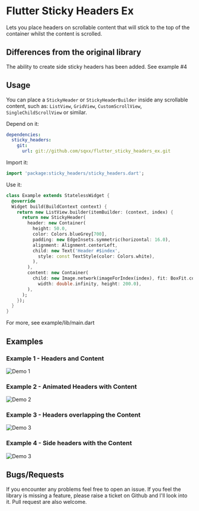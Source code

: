 # Flutter Sticky Headers Ex

Lets you place headers on scrollable content that will stick to the top of the container
whilst the content is scrolled.

## Differences from the original library
The ability to create side sticky headers has been added. See example #4

## Usage
You can place a `StickyHeader` or `StickyHeaderBuilder`
inside any scrollable content, such as:  `ListView`, `GridView`, `CustomScrollView`,
`SingleChildScrollView` or similar.

Depend on it:
```yaml
dependencies:
  sticky_headers:
    git:
      url: git://github.com/sqxx/flutter_sticky_headers_ex.git
```

Import it:
```dart
import 'package:sticky_headers/sticky_headers.dart';
```

Use it:
```dart
class Example extends StatelessWidget {
  @override
  Widget build(BuildContext context) {
    return new ListView.builder(itemBuilder: (context, index) {
      return new StickyHeader(
        header: new Container(
          height: 50.0,
          color: Colors.blueGrey[700],
          padding: new EdgeInsets.symmetric(horizontal: 16.0),
          alignment: Alignment.centerLeft,
          child: new Text('Header #$index',
            style: const TextStyle(color: Colors.white),
          ),
        ),
        content: new Container(
          child: new Image.network(imageForIndex(index), fit: BoxFit.cover,
            width: double.infinity, height: 200.0),
        ),
      );
    });
  }
}
```

For more, see example/lib/main.dart

## Examples

### Example 1 - Headers and Content
![Demo 1](https://github.com/sqxx/flutter_sticky_headers_ex/img/1.gif)

### Example 2 - Animated Headers with Content
![Demo 2](https://github.com/sqxx/flutter_sticky_headers_ex/img/2.gif)

### Example 3 - Headers overlapping the Content
![Demo 3](https://github.com/sqxx/flutter_sticky_headers_ex/img/3.gif)

### Example 4 - Side headers with the Content
![Demo 3](https://github.com/sqxx/flutter_sticky_headers_ex/img/4.gif)

## Bugs/Requests
If you encounter any problems feel free to open an issue. If you feel the library is
missing a feature, please raise a ticket on Github and I'll look into it.
Pull request are also welcome.
